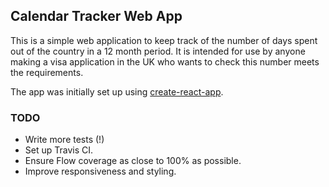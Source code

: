 ## Calendar Tracker Web App

This is a simple web application to keep track of the number of days spent out of the country in a 12 month period. It is intended for use by anyone making a visa application in the UK who wants to check this number meets the requirements.

The app was initially set up using [create-react-app](https://github.com/facebook/create-react-app/).

### TODO

* Write more tests (!)
* Set up Travis CI.
* Ensure Flow coverage as close to 100% as possible.
* Improve responsiveness and styling.
